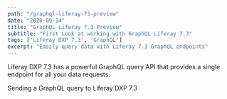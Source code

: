 ```yaml
---
path: "/graphql-liferay-73-preview"
date: "2020-09-14"
title: "GraphQL Liferay 7.3 Preview" 
subtitle: "First Look at working with GraphQL Liferay 7.3"
tags: ['Liferay DXP 7.3', 'GraphQL']
excerpt: "Easily query data with Liferay 7.3 GraphQL endpoints" 
---
```


Liferay DXP 7.3 has a powerful GraphQL query API that provides a single endpoint for all your data requests. 

Sending a GraphQL query to Liferay DXP 7.3 